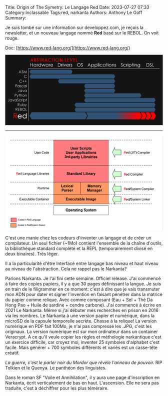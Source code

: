 Title: Origin of The Symetry: Le Langage Red
Date: 2023-07-27 07:33
Category:Inclassable
Tags:red, narkanta
Authors: Anthony Le Goff
Summary:

Je suis tombé sur une information sur developpez.com, je reçois la newsletter, et un nouveau langage nommé **Red** basé sur le REBOL. On voit rouge.

Doc: [https://www.red-lang.org/](https://www.red-lang.org/)

![red](images/red.png)

---

![red arch](images/Red_architecture_small.png)

C'est une manie chez les codeurs d'inventer un langage et de créer un compilateur. Un seul fichier (~1Mo) contient l'ensemble de la chaîne d'outils, la bibliothèque standard complète et la REPL (temporairement divisé en deux binaires). Très léger.

Il a la particularité d'être Interfacé entre langage bas niveau et haut niveau au niveau de l'abstraction. Cela ne rappel pas le Narkanta?

Parlons Narkanta. Je l'ai fini cette semaine. Officiel release. J'ai commencé à faire des copies papiers, il y a que 30 pages définissant la langue. Je suis en train de le filigrammer en ce moment: c'est à dire que je vais transmuter mon ADN pour dater et signer l'invention en faisant pénétrer dans la matrice du papier comme relique. Avec comme composant (Eau + Sel + Thé Da Hong Pao + Huile de sardine + cendre carbone). J'ai commencé à écrire en 2021 Le Narkanta. Même si j'ai débuter mes recherches en prison en 2016 via les nombres. Le Narkanta à une version papier et numérique, dans la microSD de la capsule temporelle secrète. Chasse à la relique! La version numérique en PDF fait 100Mo, je n'ai pas compressé les .JPG, c'est les originaux. La version numérique est sur mon ordinateur dans un container Veracrypt. A ce qu'il veule copier les règles et méthologie narkantique c'est un exercice difficile, car croyez moi, inventer 25 symboles d'alphabet c'est facile. Mais générer + 700 symboles différents et variés est un casse-tête créatif.

*La guerre, c'est le parler noir du Mordor que révèle l'anneau de pouvoir.* RIP Tolkien et le Quenya. Le panthéon des linguistes.

Dans le roman SF "Voile et Annihilation", il y aura une page d'inscription en Narkanta, écrit verticalement de bas en haut. L'ascension. Elle ne sera pas traduite, c'est à déchiffrer pour les plus téméraire.